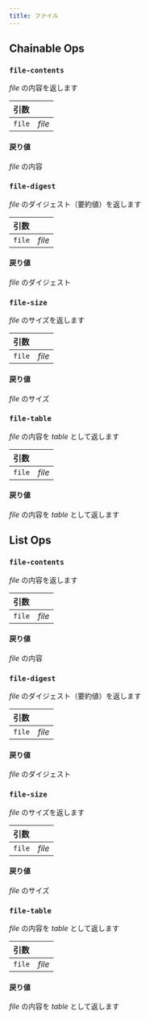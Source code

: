 ```yaml
---
title: ファイル
---
```


## Chainable Ops
<h3 id="file-contents"><code>file-contents</code></h3>

_file_ の内容を返します

| 引数 |  |
| :--- | :--- |
| `file` | _file_ |

#### 戻り値
_file_ の内容

<h3 id="file-digest"><code>file-digest</code></h3>

_file_ のダイジェスト（要約値）を返します

| 引数 |  |
| :--- | :--- |
| `file` | _file_ |

#### 戻り値
_file_ のダイジェスト

<h3 id="file-size"><code>file-size</code></h3>

_file_ のサイズを返します

| 引数 |  |
| :--- | :--- |
| `file` | _file_ |

#### 戻り値
_file_ のサイズ

<h3 id="file-table"><code>file-table</code></h3>

_file_ の内容を _table_ として返します

| 引数 |  |
| :--- | :--- |
| `file` | _file_ |

#### 戻り値
_file_ の内容を _table_ として返します


## List Ops
<h3 id="file-contents"><code>file-contents</code></h3>

_file_ の内容を返します

| 引数 |  |
| :--- | :--- |
| `file` | _file_ |

#### 戻り値
_file_ の内容

<h3 id="file-digest"><code>file-digest</code></h3>

_file_ のダイジェスト（要約値）を返します

| 引数 |  |
| :--- | :--- |
| `file` | _file_ |

#### 戻り値
_file_ のダイジェスト

<h3 id="file-size"><code>file-size</code></h3>

_file_ のサイズを返します

| 引数 |  |
| :--- | :--- |
| `file` | _file_ |

#### 戻り値
_file_ のサイズ

<h3 id="file-table"><code>file-table</code></h3>

_file_ の内容を _table_ として返します

| 引数 |  |
| :--- | :--- |
| `file` | _file_ |

#### 戻り値
_file_ の内容を _table_ として返します